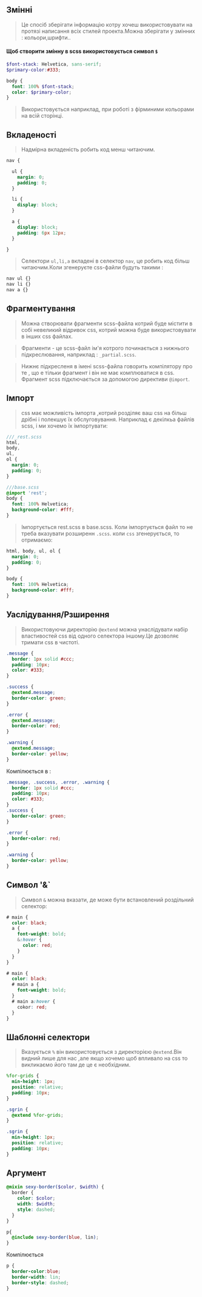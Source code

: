 ## Змінні
>Це спосіб зберігати інформацію котру хочеш використовувати на протязі написання всіх стилей проекта.Можна зберігати у змінних : кольори,шрифти..

#### Щоб створити змінну в scss використовується символ `$`
```scss
$font-stack: Helvetica, sans-serif;
$primary-color:#333;

body {
  font: 100% $font-stack;
  color: $primary-color;
}
```
>Використовується наприклад, при роботі з фірминими кольорами на всій сторінці.

## Вкладеності
>Надмірна вкладеність робить код менш читаючим.
```scss
nav {

  ul {
    margin: 0;
    padding: 0;
  }

  li {
    display: block;
  }

  a {
    display: block;
    padding: 6px 12px;
  }

}
```
>Селектори `ul,li,a` вкладені в селектор `nav`, це робить код більш читаючим.Коли згенеруєте css-файли будуть такими :

```css
nav ul {}
nav li {}
nav a {}
```

## Фрагментування
>Можна створювати фрагменти scss-файла  котрий буде містити в собі невеликий відривок css, котрий можна буде використовувати в інших css файлах.

>Фрагменти - це scss-файл ім'я котрого починається з нижнього підкреслювання, наприклад : `_partial.scss`.

>Нижнє підкресленя в імені scss-файла говорить компілятору про те , що е тільки фрагмент і він не має комплюватися в css.
>Фрагмент scss підключається за допомогою директиви `@import`.

## Імпорт

>css має можливість імпорта ,котрий розділяє ваш css на більш дрібні і полекшує їх обслуговування.
>Наприклад є декілкьа файлів scss, і ми хочемо їх імпортувати:
```scss
///_rest.scss
html,
body,
ul,
ol {
  margin: 0;
  padding: 0;
}

///base.scss
@import 'rest';
body {
  font: 100% Helvetica;
  background-color: #fff;
}
```
>Імпортується rest.scss в base.scss. Коли  імпортується файл то не треба вказувати розширенн `.scss`.
>коли `css`  згенерується, то отримаємо:
``` scss
html, body, ul, ol {
  margin: 0;
  padding: 0;
}

body {
  font: 100% Helvetica;
  background-color: #fff;
}
```

## Уаслідування/Рзширення
>Використовуючи директорію `@extend` можна унаслідувати набір властивостей css від одного селектора іншому.Це дозволяє тримати css в чистоті.

```scss
.message {
  border: 1px solid #ccc;
  padding: 10px;
  color: #333;
}

.success {
  @extend.message;
  border-color: green;
}

.error {
  @extend.message;
  border-color: red;
}

.warning {
  @extend.message;
  border-color: yellow;
}
```
Компілюється в :

```css
.message, .success, .error, .warning {
  border: 1px solid #ccc;
  padding: 10px;
  color: #333;
}
.success {
  border-color: green;
}

.error {
  border-color: red;
}

.warning {
  border-color: yellow;
}

```
## Символ '&`
>Символ `&` можна вказати, де може бути встановлений роздільний селектор:
 ```scss
 # main {
   color: black;
   a {
     font-weight: bold;
     &:hover {
       color: red;
     }
   }
 }
```
```css
# main {
  color: black;
  # main a {
    font-weight: bold;
  }
  # main a:hover {
    cokor: red;
  }
}
```
## Шаблонні селектори
>Вказується `%` він використовується  з директорією `@extend`.Він видний лише для нас ,але якщо хочемо щоб впливало на css то викликаємо його там де це є необхідним.
```scss
%for-grids {
  min-height: 1px;
  position: relative;
  padding: 10px;
}

.sgrin {
  @extend %for-grids;
}
```
```css
.sgrin {
  min-height: 1px;
  position: relative;
  padding: 10px;
}
```
## Аргумент 
```scss
@mixin sexy-border($color, $width) {
  border {
    color: $color;
    width: $width;
    style: dashed;
  }
}

p{
  @include sexy-border(blue, lin);
}
```
Компілюється 

```css
p {
  border-color:blue;
  border-width: lin;
  border-style: dashed;
}
```
